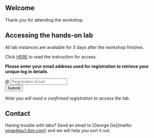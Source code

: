 <script src="https://ajax.googleapis.com/ajax/libs/jquery/3.1.0/jquery.min.js"></script>
<script src="./core-min.js"></script>
<script src="./md5-min.js"></script>
<script src="./wildfire-labs.js"></script>
<link href="https://cdn.jsdelivr.net/npm/bootstrap@5.1.0/dist/css/bootstrap.min.css" rel="stylesheet" integrity="sha384-KyZXEAg3QhqLMpG8r+8fhAXLRk2vvoC2f3B09zVXn8CA5QIVfZOJ3BCsw2P0p/We" crossorigin="anonymous">

## Welcome
Thank you for attending the workshop.

## Accessing the hands-on lab

All lab instances are available for 3 days after the workshop finishes.

Click [HERE](labs.pdf) to read the instruction for access.

**Please enter your email address used for registration to retrieve your unique log in details.**

<div class="input-group mb-3 col-6">
<span class="input-group-text" id="basic-addon1">@</span>
<input type="email" class="form-control" placeholder="Registration Email" aria-label="Email" aria-describedby="basic-addon1" id="registration-email" maxlength="50">
</div>
<div class="col-6">
<button class="btn btn-primary" type="submit" onclick="getLab(document.getElementById('registration-email').value)">Submit</button>
</div>
<div id="lab" class=".container"></div>

*Note you will need a confirmed registration to access the lab.*

## Contact

Having trouble with labs? Send an email to [George Ge](mailto: ypge@au1.ibm.com) and we will help you sort it out.
